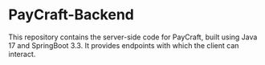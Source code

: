 # PayCraft-Backend

This repository contains the server-side code for PayCraft, built using Java 17 and SpringBoot 3.3. It provides endpoints with which the client can interact.
